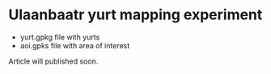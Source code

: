 # Ulaanbaatr yurt mapping experiment
- yurt.gpkg file with yurts
- aoi.gpks file with area of interest

Article will published soon.
